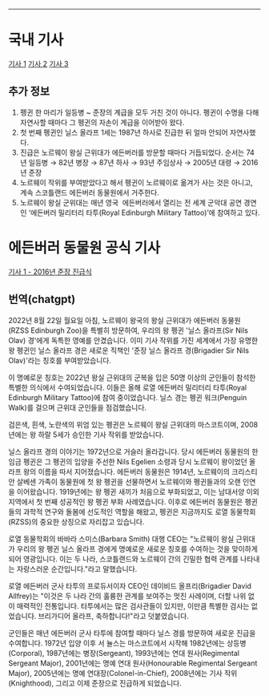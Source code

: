 
---

# 국내 기사

[기사 1](https://www.newsis.com/view/NISX20160824_0014343648)
[기사 2](https://www.joongang.co.kr/article/20495498)
[기사 3](https://www.kookje.co.kr/news2011/asp/newsbody.asp?key=20160825.22030190902)

## 추가 정보

1. 펭귄 한 마리가 일등병 ~ 준장의 계급을 모두 거친 것이 아니다. 펭귄이 수명을 다해 자연사할 때마다 그 펭귄의 자손이 계급을 이어받아 왔다.
2. 첫 번째 펭귄인 닐스 올라프 1세는 1987년 하사로 진급한 뒤 얼마 안되어 자연사했다.
3. 진급은 노르웨이 왕실 근위대가 에든버러를 방문할 때마다 거듭되었다. 순서는 74년 일등병 → 82년 병장 → 87년 하사 → 93년 주임상사 → 2005년 대령 → 2016년 준장
4. 노르웨이 작위를 부여받았다고 해서 펭귄이 노르웨이로 옮겨가 사는 것은 아니고, 계속 스코틀랜드 에든버러 동물원에서 거주한다.
5. 노르웨이 왕실 군위대는 매년 영국  에든버러에서 열리는 전 세계 군악대 공연 경연인 ‘에든버러 밀리터리 타투(Royal Edinburgh Military Tattoo)’에 참여하고 있다.

# 에든버러 동물원 공식 기사

[기사 1 - 2016년 준장 진급식](https://www.edinburghzoo.org.uk/news/nils-olav-most-famous-king-penguin-world-parades-his-way-new-honour)

## 번역(chatgpt)

2022년 8월 22일 월요일 아침, 노르웨이 왕국의 왕실 근위대가 에든버러 동물원(RZSS Edinburgh Zoo)을 특별히 방문하여, 우리의 왕 펭귄 '닐스 올라프(Sir Nils Olav) 경'에게 독특한 영예를 안겼습니다. 이미 기사 작위를 가진 세계에서 가장 유명한 왕 펭귄인 닐스 올라프 경은 새로운 직책인 '준장 닐스 올라프 경(Brigadier Sir Nils Olav)'라는 칭호를 부여받았습니다.

이 명예로운 칭호는 2022년 왕실 근위대의 군복을 입은 50명 이상의 군인들이 참석한 특별한 의식에서 수여되었습니다. 이들은 올해 로열 에든버러 밀리터리 타투(Royal Edinburgh Military Tattoo)에 참여 중이었습니다. 닐스 경는 펭귄 워크(Penguin Walk)를 걸으며 근위대 군인들을 점검했습니다.

검은색, 흰색, 노란색의 위엄 있는 펭귄은 노르웨이 왕실 근위대의 마스코트이며, 2008년에는 왕 하랄 5세가 승인한 기사 작위를 받았습니다.

닐스 올라프 경의 이야기는 1972년으로 거슬러 올라갑니다. 당시 에든버러 동물원의 한 임금 펭귄은 그 펭귄의 입양을 주선한 Nils Egelien 소령과 당시 노르웨이 왕이었던 올라프 왕의 이름을 따서 지어졌습니다. 에든버러 동물원은 1914년, 노르웨이의 크리스티안 살베센 가족이 동물원에 첫 왕 펭귄을 선물하면서 노르웨이와 펭귄들과의 오랜 인연을 이어왔습니다. 1919년에는 왕 펭귄 새끼가 처음으로 부화되었고, 이는 남대서양 이외 지역에서 첫 번째 성공적인 왕 펭귄 부화 사례였습니다. 이후로 에든버러 동물원은 펭귄들의 과학적 연구와 돌봄에 선도적인 역할을 해왔고, 펭귄은 지금까지도 로열 동물학회(RZSS)의 중요한 상징으로 자리잡고 있습니다.

로열 동물학회의 바바라 스미스(Barbara Smith) 대행 CEO는 "노르웨이 왕실 근위대가 우리의 왕 펭귄 닐스 올라프 경에게 명예로운 새로운 칭호를 수여하는 것을 맞이하게 되어 영광입니다. 이는 두 나라, 스코틀랜드와 노르웨이 간의 긴밀한 협력 관계를 나타내는 자랑스러운 순간입니다."라고 말했습니다.

로열 에든버러 군사 타투의 프로듀서이자 CEO인 데이비드 올프리(Brigadier David Allfrey)는 "이것은 두 나라 간의 훌륭한 관계를 보여주는 멋진 사례이며, 더할 나위 없이 매력적인 전통입니다. 타투에서는 많은 검사관들이 있지만, 이만큼 특별한 검사는 없었습니다. 브리가디어 올라프, 축하합니다!"라고 덧붙였습니다.

군인들은 매년 에든버러 군사 타투에 참여할 때마다 닐스 경를 방문하여 새로운 진급을 수여합니다. 1972년 입양 이후 서 뉼스는 마스코트에서 시작해 1982년에는 상등병(Corporal), 1987년에는 병장(Sergeant), 1993년에는 연대 원사(Regimental Sergeant Major), 2001년에는 명예 연대 원사(Honourable Regimental Sergeant Major), 2005년에는 명예 연대장(Colonel-in-Chief), 2008년에는 기사 작위(Knighthood), 그리고 이제 준장으로 진급하게 되었습니다.